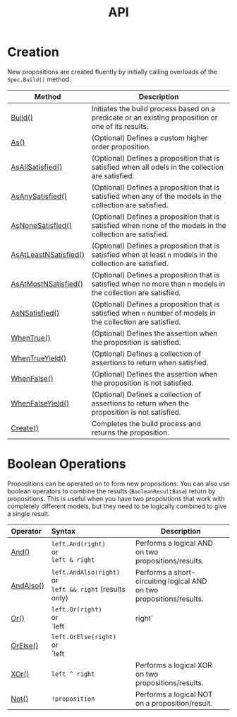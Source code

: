 ﻿---
title: API
---
# Creation

New propositions are created fluently by initially calling overloads of the `Spec.Build()` method.

| Method                                               | Description                                                                                                      |
|------------------------------------------------------|------------------------------------------------------------------------------------------------------------------|
| [Build()](./Build.html)                              | Initiates the build process based on a predicate or an existing proposition or one of its results.               |
| [As()](./As.html)                                    | (Optional) Defines a custom higher order proposition.                                                            |
| [AsAllSatisfied()](./As.html#all-satisfied)          | (Optional) Defines a proposition that is satisfied when all odels in the collection are satisfied.               |
| [AsAnySatisfied()](./As.html#some-satisfied)         | (Optional) Defines a proposition that is satisfied when any of the models in the collection are satisfied.       |
| [AsNoneSatisfied()](./As.html#none-satisfied)        | (Optional) Defines a proposition that is satisfied when none of the models in the collection are satisfied.      |
| [AsAtLeastNSatisfied()](./As.html#minimum-satisfied) | (Optional) Defines a proposition that is satisfied when at least `n` models in the collection are satisfied.     |
| [AsAtMostNSatisfied()](./As.html#maximum-satisfied)  | (Optional) Defines a proposition that is satisfied when no more than `n` models in the collection are satisfied. |
| [AsNSatisfied()](./As.html#n-satisfied)              | (Optional) Defines a proposition that is satisfied when `n` number of models in the collection are satisfied.    |
| [WhenTrue()](./WhenTrue.html)                        | (Optional) Defines the assertion when the proposition is satisfied.                                              |
| [WhenTrueYield()](./WhenTrueYield.html)              | (Optional) Defines a collection of assertions to return when satisfied.                                          |
| [WhenFalse()](./WhenFalse.html)                      | (Optional) Defines the assertion when the proposition is not satisfied.                                          |
| [WhenFalseYield()](./WhenFalseYield.html)            | (Optional) Defines a collection of assertions to return when the proposition is not satisfied.                   |
| [Create()](./Create.html)                            | Completes the build process and returns the proposition.                                                         |

# Boolean Operations

Propositions can be operated on to form new propositions.
You can also use boolean operators to combine the results (`BooleanResultBase`) return by propositions.
This is useful when you have two propositions that work with completely different models, but they need to be logically 
combined to give a single result.

| Operator                    | Syntax                                                                | Description                                                                |
|:----------------------------|:----------------------------------------------------------------------|----------------------------------------------------------------------------|
| [And()](./And.html)         | `left.And(right)` <br/>or<br/> `left & right`                         | Performs a logical AND <br /> on two propositions/results.                 |
| [AndAlso()](./AndAlso.html) | `left.AndAlso(right)` <br /> or <br /> `left && right` (results only) | Performs a short-circuiting logical AND <br />on two propositions/results. |
| [Or()](./Or.html)           | `left.Or(right)`  <br /> or <br /> `left                              | right`                                                            | Performs a logical OR <br /> on two propositions/results.                    |
| [OrElse()](./OrElse.html)   | `left.OrElse(right)`  <br /> or <br /> `left                          || right` (results only)                                               | Performs a short-circuiting logical OR <br /> on two propositions/results.  |
| [XOr()](./XOr.html)         | `left ^ right`                                                        | Performs a logical XOR <br /> on two propositions/results.                 |
| [Not()](./Not.html)         | `!proposition`                                                        | Performs a logical NOT <br /> on a proposition/result.                     |
